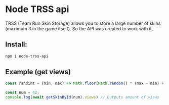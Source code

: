 # Node TRSS api

TRSS (Team Run Skin Storage) allows you to store a large number of skins (maximum 3 in the game itself). So the API was created to work with it.

## Install:
```sh
npm i node-trss-api
```

## Example (get views)
```js
const randint = (min, max) => Math.floor(Math.random() * (max - min) + min);

const num = 42;
console.log(await getSkinById(num).views) // Outputs amount of views
```
